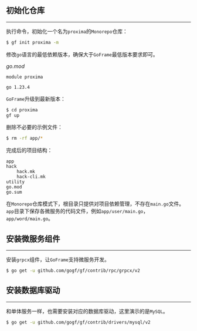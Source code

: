## 初始化仓库
---
执行命令，初始化一个名为`proxima`的`Monorepo`仓库：

```bash
$ gf init proxima -m
```

修改`go`语言的最低依赖版本，确保大于`GoFrame`最低版本要求即可。

*go.mod*
```text
module proxima  
  
go 1.23.4
```

`GoFrame`升级到最新版本：
```bash
$ cd proxima
gf up
```

删除不必要的示例文件：
```bash
$ rm -rf app/*
```

完成后的项目结构：
```text
app
hack
	hack.mk
	hack-cli.mk
utility
go.mod
go.sum
```

在`Monorepo`仓库模式下，根目录只提供对项目依赖管理，不存在`main.go`文件。`app`目录下保存各微服务的代码文件，例如`app/user/main.go`，`app/word/main.go`。

## 安装微服务组件
---
安装`grpcx`组件，让`GoFrame`支持微服务开发。
```bash
$ go get -u github.com/gogf/gf/contrib/rpc/grpcx/v2
```

## 安装数据库驱动
---
和单体服务一样，也需要安装对应的数据库驱动，这里演示的是`MySQL`。
```bash
$ go get -u github.com/gogf/gf/contrib/drivers/mysql/v2
```
